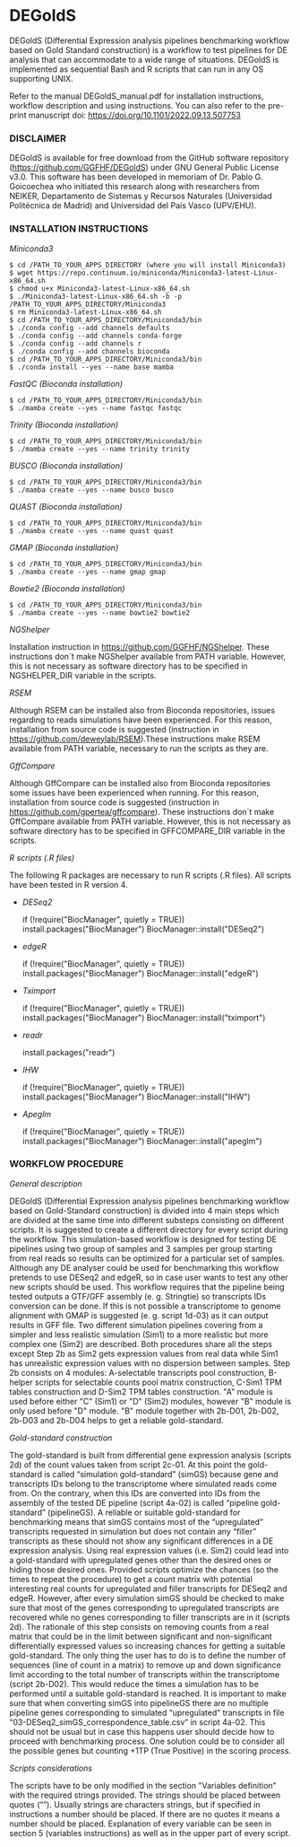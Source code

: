 # DEGoldS

DEGoldS (Differential Expression analysis pipelines benchmarking
workflow based on Gold Standard construction) is a workflow to test
pipelines for DE analysis that can accommodate to a wide range of
situations. DEGoldS is implemented as sequential Bash and R scripts
that can run in any OS supporting UNIX.

Refer to the manual DEGoldS_manual.pdf for installation instructions,
workflow description and using instructions. You can also refer to the
pre-print manuscript doi: https://doi.org/10.1101/2022.09.13.507753


### DISCLAIMER

DEGoldS is available for free download from the GitHub
software repository (https://github.com/GGFHF/DEGoldS) under GNU
General Public License v3.0.
This software has been developed in memoriam of Dr. Pablo G. Goicoechea
who initiated this research along with researchers from NEIKER,
Departamento de Sistemas y Recursos Naturales (Universidad Politécnica
de Madrid) and Universidad del País Vasco (UPV/EHU).


### INSTALLATION INSTRUCTIONS

_Miniconda3_

    $ cd /PATH_TO_YOUR_APPS_DIRECTORY (where you will install Miniconda3) 
    $ wget https://repo.continuum.io/miniconda/Miniconda3-latest-Linux-x86_64.sh 
    $ chmod u+x Miniconda3-latest-Linux-x86_64.sh 
    $ ./Miniconda3-latest-Linux-x86_64.sh -b -p /PATH_TO_YOUR_APPS_DIRECTORY/Miniconda3 
    $ rm Miniconda3-latest-Linux-x86_64.sh 
    $ cd /PATH_TO_YOUR_APPS_DIRECTORY/Miniconda3/bin 
    $ ./conda config --add channels defaults 
    $ ./conda config --add channels conda-forge 
    $ ./conda config --add channels r 
    $ ./conda config --add channels bioconda 
    $ cd /PATH_TO_YOUR_APPS_DIRECTORY/Miniconda3/bin 
    $ ./conda install --yes --name base mamba

_FastQC (Bioconda installation)_

    $ cd /PATH_TO_YOUR_APPS_DIRECTORY/Miniconda3/bin
    $ ./mamba create --yes --name fastqc fastqc

_Trinity (Bioconda installation)_

    $ cd /PATH_TO_YOUR_APPS_DIRECTORY/Miniconda3/bin
    $ ./mamba create --yes --name trinity trinity

_BUSCO (Bioconda installation)_

    $ cd /PATH_TO_YOUR_APPS_DIRECTORY/Miniconda3/bin
    $ ./mamba create --yes --name busco busco

_QUAST (Bioconda installation)_

    $ cd /PATH_TO_YOUR_APPS_DIRECTORY/Miniconda3/bin
    $ ./mamba create --yes --name quast quast

_GMAP (Bioconda installation)_

    $ cd /PATH_TO_YOUR_APPS_DIRECTORY/Miniconda3/bin
    $ ./mamba create --yes --name gmap gmap

_Bowtie2 (Bioconda installation)_

    $ cd /PATH_TO_YOUR_APPS_DIRECTORY/Miniconda3/bin
    $ ./mamba create --yes --name bowtie2 bowtie2

_NGShelper_

Installation instruction in https://github.com/GGFHF/NGShelper. These
 instructions don´t make NGShelper available from PATH variable.
 However, this is not necessary as software directory has to be
     specified in NGSHELPER_DIR variable in the scripts.

_RSEM_

Although RSEM can be installed also from Bioconda repositories, issues
regarding to reads simulations have been experienced. For this reason,
installation from source code is suggested (instruction in
https://github.com/deweylab/RSEM).These instructions make RSEM
available from PATH variable, necessary to run the scripts as they are.

_GffCompare_

Although GffCompare can be installed also from Bioconda repositories
some issues have been experienced when running. For this reason,
installation from source code is suggested (instruction in
https://github.com/gpertea/gffcompare). These instructions don´t make
GffCompare available from PATH variable. However, this is not necessary
as software directory has to be specified in GFFCOMPARE_DIR variable in
the scripts.

_R scripts (.R files)_

The following R packages are necessary to run R scripts (.R files).
All scripts have been tested in R version 4.

- _DESeq2_

    if (!require("BiocManager", quietly = TRUE))
        install.packages("BiocManager")
    BiocManager::install("DESeq2")

- _edgeR_

    if (!require("BiocManager", quietly = TRUE))
        install.packages("BiocManager")
    BiocManager::install("edgeR")

- _Tximport_

    if (!require("BiocManager", quietly = TRUE))
        install.packages("BiocManager")
    BiocManager::install("tximport")

- _readr_

    install.packages("readr")

- _IHW_

    if (!require("BiocManager", quietly = TRUE))
        install.packages("BiocManager")
    BiocManager::install("IHW")

- _Apeglm_

    if (!require("BiocManager", quietly = TRUE))
        install.packages("BiocManager")
    BiocManager::install("apeglm")

### WORKFLOW PROCEDURE

_General description_

DEGoldS (Differential Expression analysis pipelines benchmarking
workflow based on Gold-Standard construction) is divided into 4 main
steps which are divided at the same time into different substeps
consisting on different scripts. It is suggested to create a different
directory for every script during the workflow. This simulation-based
workflow is designed for testing DE pipelines using two group of
samples and 3 samples per group starting from real reads so results
can be optimized for a particular set of samples. Although any DE
analyser could be used for benchmarking this workflow pretends to use
DESeq2 and edgeR, so in case user wants to test any other new scripts
should be used. This workflow requires that the pipeline being tested
outputs a GTF/GFF assembly (e. g. Stringtie) so transcripts IDs
conversion can be done. If this is not possible a transcriptome to
genome alignment with GMAP is suggested (e. g. script 1d-03) as it can
output results in GFF file.
Two different simulation pipelines covering from a simpler and less
realistic simulation (Sim1) to a more realistic but more complex one
(Sim2) are described. Both procedures share all the steps except
Step 2b as Sim2 gets expression values from real data while Sim1 has
unrealistic expression values with no dispersion between samples.
Step 2b consists on 4 modules: A-selectable transcripts pool
construction, B-helper scripts for selectable counts pool matrix
construction, C-Sim1 TPM tables construction and D-Sim2 TPM tables
construction. "A" module is used before either "C" (Sim1) or "D" (Sim2)
modules, however "B" module is only used before "D" module. "B" module
together with 2b-D01, 2b-D02, 2b-D03 and 2b-D04 helps to get a reliable
gold-standard. 

_Gold-standard construction_

The gold-standard is built from differential gene expression analysis
(scripts 2d) of the count values taken from script 2c-01. At this point
the gold-standard is called “simulation gold-standard” (simGS) because
gene and transcripts IDs belong to the transcriptome where simulated
reads come from. On the contrary, when this IDs are converted into IDs
from the assembly of the tested DE pipeline (script 4a-02) is called
“pipeline gold-standard” (pipelineGS).  A reliable or suitable
gold-standard for benchmarking means that simGS contains most of the
“upregulated” transcripts requested in simulation but does not contain
any “filler” transcripts as these should not show any significant
differences in a DE expression analysis. Using real expression values
(i.e. Sim2) could lead into a gold-standard with upregulated genes
other than the desired ones or hiding those desired ones. Provided
scripts optimize the chances (so the times to repeat the procedure) to
get a count matrix with potential interesting real counts for
upregulated and filler transcripts for DESeq2 and edgeR. However, after
every simulation simGS should be checked to make sure that most of the
genes corresponding to upregulated transcripts are recovered while no
genes corresponding to filler transcripts are in it (scripts 2d).
The rationale of this step consists on removing counts from a real
matrix that could be in the limit between significant and
non-significant differentially expressed values so increasing chances
for getting a suitable gold-standard. The only thing the user has to do
is to define the number of sequences (line of count in a matrix) to
remove up and down significance limit according to the total number of
transcripts within the transcriptome (script 2b-D02). This would reduce
the times a simulation has to be performed until a suitable
gold-standard is reached.
It is important to make sure that when converting simGS into pipelineGS
there are no multiple pipeline genes corresponding to simulated
“upregulated” transcripts in file
“03-DESeq2_simGS_correspondence_table.csv” in script 4a-02. This should
not be usual but in case this happens user should decide how to proceed
with benchmarking process. One solution could be to consider all the
possible genes but counting +1TP (True Positive) in the scoring process.

_Scripts considerations_

The scripts have to be only modified in the section
"Variables definition" with the required strings provided. The strings
should be placed between quotes (“”). Usually strings are characters
strings, but if specified in instructions a number should be placed.
If there are no quotes it means a number should be placed. Explanation
of every variable can be seen in section 5 (variables instructions) as
well as in the upper part of every script.


